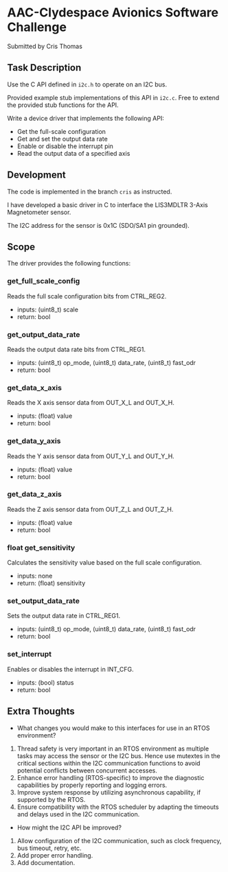 # AAC-Clydespace Avionics Software Challenge
Submitted by Cris Thomas

## Task Description
Use the C API defined in `i2c.h` to operate on an I2C bus.

Provided example stub implementations of this API in `i2c.c`. Free to
extend the provided stub functions for the API.

Write a device driver that implements the following API:
- Get the full-scale configuration
- Get and set the output data rate
- Enable or disable the interrupt pin
- Read the output data of a specified axis

## Development
The code is implemented in the branch `cris` as instructed.

I have developed a basic driver in C to interface the LIS3MDLTR 3-Axis Magnetometer sensor.

The I2C address for the sensor is 0x1C (SDO/SA1 pin grounded).

## Scope
The driver provides the following functions:

### get_full_scale_config
Reads the full scale configuration bits from CTRL_REG2.
- inputs: (uint8_t) scale
- return: bool

### get_output_data_rate
Reads the output data rate bits from CTRL_REG1.
- inputs: (uint8_t) op_mode, (uint8_t) data_rate, (uint8_t) fast_odr
- return: bool

### get_data_x_axis
Reads the X axis sensor data from OUT_X_L and OUT_X_H.
- inputs: (float) value
- return: bool

### get_data_y_axis
Reads the Y axis sensor data from OUT_Y_L and OUT_Y_H.
- inputs: (float) value
- return: bool

### get_data_z_axis
Reads the Z axis sensor data from OUT_Z_L and OUT_Z_H.
- inputs: (float) value
- return: bool

### float get_sensitivity
Calculates the sensitivity value based on the full scale configuration.
- inputs: none
- return: (float) sensitivity

### set_output_data_rate
Sets the output data rate in CTRL_REG1.
- inputs: (uint8_t) op_mode, (uint8_t) data_rate, (uint8_t) fast_odr
- return: bool

### set_interrupt
Enables or disables the interrupt in INT_CFG.
- inputs: (bool) status
- return: bool

## Extra Thoughts

- What changes you would make to this interfaces for use in an RTOS
environment?

1. Thread safety is very important in an RTOS environment as multiple tasks may access the sensor or the I2C bus.
Hence use mutextes in the critical sections within the I2C communication functions to avoid potential conflicts between concurrent accesses.
2. Enhance error handling (RTOS-specific) to improve the diagnostic capabilities by properly reporting and logging errors.
3. Improve system response by utilizing asynchronous capability, if supported by the RTOS.
4. Ensure compatibility with the RTOS scheduler by adapting the timeouts and delays used in the I2C communication.

- How might the I2C API be improved?

1. Allow configuration of the I2C communication, such as clock frequency, bus timeout, retry, etc.
2. Add proper error handling.
3. Add documentation.
